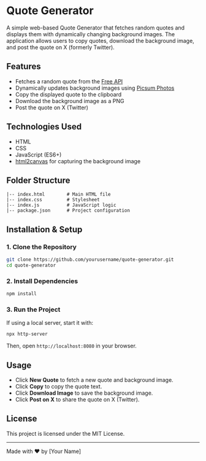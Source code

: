 # Quote Generator

A simple web-based Quote Generator that fetches random quotes and displays them with dynamically changing background images. The application allows users to copy quotes, download the background image, and post the quote on X (formerly Twitter).

## Features

- Fetches a random quote from the [Free API](https://api.freeapi.app/api/v1/public/quotes/quote/random)
- Dynamically updates background images using [Picsum Photos](https://picsum.photos)
- Copy the displayed quote to the clipboard
- Download the background image as a PNG
- Post the quote on X (Twitter)

## Technologies Used

- HTML
- CSS
- JavaScript (ES6+)
- [html2canvas](https://html2canvas.hertzen.com/) for capturing the background image

## Folder Structure
```
|-- index.html        # Main HTML file
|-- index.css         # Stylesheet
|-- index.js          # JavaScript logic
|-- package.json      # Project configuration
```

## Installation & Setup

### 1. Clone the Repository
```sh
git clone https://github.com/yourusername/quote-generator.git
cd quote-generator
```

### 2. Install Dependencies
```sh
npm install
```

### 3. Run the Project
If using a local server, start it with:
```sh
npx http-server
```
Then, open `http://localhost:8080` in your browser.

## Usage

- Click **New Quote** to fetch a new quote and background image.
- Click **Copy** to copy the quote text.
- Click **Download Image** to save the background image.
- Click **Post on X** to share the quote on X (Twitter).

## License
This project is licensed under the MIT License.

---
Made with ❤️ by [Your Name]

